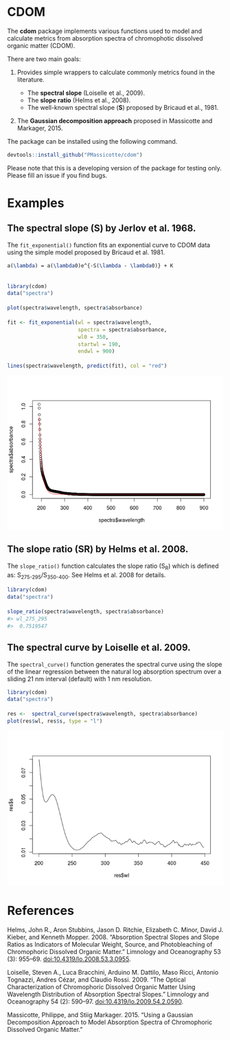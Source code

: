 CDOM
====

The **cdom** package implements various functions used to model and calculate metrics from absorption spectra of chromophotic dissolved organic matter (CDOM).

There are two main goals:

1.  Provides simple wrappers to calculate commonly metrics found in the literature.
    -   The **spectral slope** (Loiselle et al., 2009).
    -   The **slope ratio** (Helms et al., 2008).
    -   The well-known spectral slope (**S**) proposed by Bricaud et al., 1981.

2.  The **Gaussian decomposition approach** proposed in Massicotte and Markager, 2015.

The package can be installed using the following command.

``` r
devtools::install_github("PMassicotte/cdom")
```

Please note that this is a developing version of the package for testing only. Please fill an issue if you find bugs.

Examples
========

The spectral slope (S) by Jerlov et al. 1968.
---------------------------------------------

The `fit_exponential()` function fits an exponential curve to CDOM data using the simple model proposed by Bricaud et al. 1981.

``` tex
a(\lambda) = a(\lambda0)e^{-S(\lambda - \lambda0)} + K
```

``` r

library(cdom)
data("spectra")

plot(spectra$wavelength, spectra$absorbance)

fit <- fit_exponential(wl = spectra$wavelength,
                       spectra = spectra$absorbance,
                       wl0 = 350,
                       startwl = 190,
                       endwl = 900)

lines(spectra$wavelength, predict(fit), col = "red")
```

![](README-exponential-1.png)

The slope ratio (SR) by Helms et al. 2008.
------------------------------------------

The `slope_ratio()` function calculates the slope ratio (S<sub>R</sub>) which is defined as: S<sub>275-295</sub>/S<sub>350-400</sub>. See Helms et al. 2008 for details.

``` r
library(cdom)
data("spectra")

slope_ratio(spectra$wavelength, spectra$absorbance)
#> wl_275_295 
#>  0.7519547
```

The spectral curve by Loiselle et al. 2009.
-------------------------------------------

The `spectral_curve()` function generates the spectral curve using the slope of the linear regression between the natural log absorption spectrum over a sliding 21 nm interval (default) with 1 nm resolution.

``` r
library(cdom)
data("spectra")

res <-  spectral_curve(spectra$wavelength, spectra$absorbance)
plot(res$wl, res$s, type = "l")
```

![](README-spectral_slope-1.png)

References
==========

Helms, John R., Aron Stubbins, Jason D. Ritchie, Elizabeth C. Minor, David J. Kieber, and Kenneth Mopper. 2008. “Absorption Spectral Slopes and Slope Ratios as Indicators of Molecular Weight, Source, and Photobleaching of Chromophoric Dissolved Organic Matter.” Limnology and Oceanography 53 (3): 955–69. <doi:10.4319/lo.2008.53.3.0955>.

Loiselle, Steven A., Luca Bracchini, Arduino M. Dattilo, Maso Ricci, Antonio Tognazzi, Andres Cézar, and Claudio Rossi. 2009. “The Optical Characterization of Chromophoric Dissolved Organic Matter Using Wavelength Distribution of Absorption Spectral Slopes.” Limnology and Oceanography 54 (2): 590–97. <doi:10.4319/lo.2009.54.2.0590>.

Massicotte, Philippe, and Stiig Markager. 2015. “Using a Gaussian Decomposition Approach to Model Absorption Spectra of Chromophoric Dissolved Organic Matter.”
